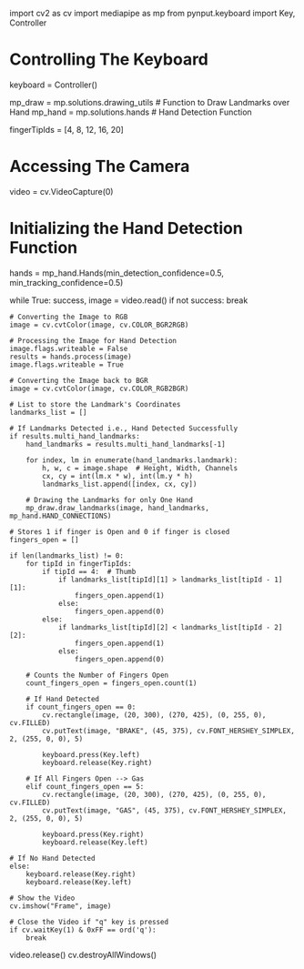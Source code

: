 import cv2 as cv
import mediapipe as mp 
from pynput.keyboard import Key, Controller 

# Controlling The Keyboard
keyboard = Controller()

mp_draw = mp.solutions.drawing_utils  # Function to Draw Landmarks over Hand
mp_hand = mp.solutions.hands  # Hand Detection Function

fingerTipIds = [4, 8, 12, 16, 20]

# Accessing The Camera
video = cv.VideoCapture(0)

# Initializing the Hand Detection Function
hands = mp_hand.Hands(min_detection_confidence=0.5, min_tracking_confidence=0.5)

while True:
    success, image = video.read()
    if not success:
        break

    # Converting the Image to RGB
    image = cv.cvtColor(image, cv.COLOR_BGR2RGB)

    # Processing the Image for Hand Detection
    image.flags.writeable = False
    results = hands.process(image)
    image.flags.writeable = True

    # Converting the Image back to BGR
    image = cv.cvtColor(image, cv.COLOR_RGB2BGR)

    # List to store the Landmark's Coordinates
    landmarks_list = []

    # If Landmarks Detected i.e., Hand Detected Successfully
    if results.multi_hand_landmarks:
        hand_landmarks = results.multi_hand_landmarks[-1]

        for index, lm in enumerate(hand_landmarks.landmark):
            h, w, c = image.shape  # Height, Width, Channels
            cx, cy = int(lm.x * w), int(lm.y * h)
            landmarks_list.append([index, cx, cy])

        # Drawing the Landmarks for only One Hand
        mp_draw.draw_landmarks(image, hand_landmarks, mp_hand.HAND_CONNECTIONS)

    # Stores 1 if finger is Open and 0 if finger is closed
    fingers_open = []

    if len(landmarks_list) != 0:
        for tipId in fingerTipIds:
            if tipId == 4:  # Thumb
                if landmarks_list[tipId][1] > landmarks_list[tipId - 1][1]:
                    fingers_open.append(1)
                else:
                    fingers_open.append(0)
            else:
                if landmarks_list[tipId][2] < landmarks_list[tipId - 2][2]:
                    fingers_open.append(1)
                else:
                    fingers_open.append(0)

        # Counts the Number of Fingers Open
        count_fingers_open = fingers_open.count(1)

        # If Hand Detected
        if count_fingers_open == 0:
            cv.rectangle(image, (20, 300), (270, 425), (0, 255, 0), cv.FILLED)
            cv.putText(image, "BRAKE", (45, 375), cv.FONT_HERSHEY_SIMPLEX, 2, (255, 0, 0), 5)

            keyboard.press(Key.left)
            keyboard.release(Key.right)

        # If All Fingers Open --> Gas
        elif count_fingers_open == 5:
            cv.rectangle(image, (20, 300), (270, 425), (0, 255, 0), cv.FILLED)
            cv.putText(image, "GAS", (45, 375), cv.FONT_HERSHEY_SIMPLEX, 2, (255, 0, 0), 5)

            keyboard.press(Key.right)
            keyboard.release(Key.left)

    # If No Hand Detected
    else:
        keyboard.release(Key.right)
        keyboard.release(Key.left)

    # Show the Video
    cv.imshow("Frame", image)

    # Close the Video if "q" key is pressed
    if cv.waitKey(1) & 0xFF == ord('q'):
        break

video.release()
cv.destroyAllWindows()
